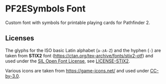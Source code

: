 # PF2ESymbols Font

Custom font with symbols for printable playing cards for Pathfinder 2.

## Licenses

The glyphs for the ISO basic Latin alphabet (`a-zA-Z`) and the hyphen (`-`) are taken from **STIX2** font (<https://ctan.org/tex-archive/fonts/stix2-otf>) and used under the [SIL Open Font License], see [LICENSE-STIX2].

Various icons are taken from <https://game-icons.net/> and used under [CC-by-3.0].

[cc-by-3.0]: http://creativecommons.org/licenses/by/3.0/
[license-stix2]: ../LICENSE-STIXTwo
[sil open font license]: https://scripts.sil.org/OFL
